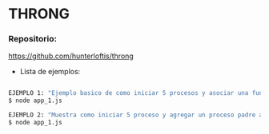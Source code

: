 # THRONG

### Repositorio:
https://github.com/hunterloftis/throng

- Lista de ejemplos:

```sh

EJEMPLO 1: "Ejemplo basico de como iniciar 5 procesos y asociar una función a cada uno."
$ node app_1.js

EJEMPLO 2: "Muestra como iniciar 5 proceso y agregar un proceso padre al inicio."
$ node app_1.js

```
